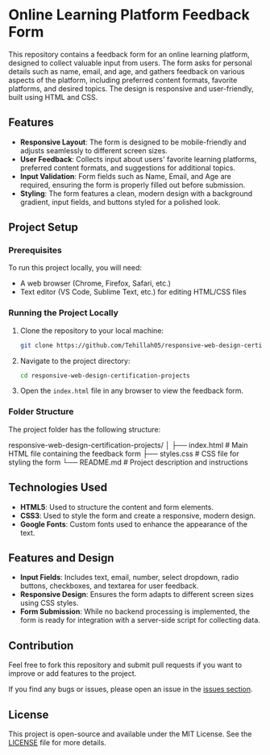 # Online Learning Platform Feedback Form

This repository contains a feedback form for an online learning platform, designed to collect valuable input from users. The form asks for personal details such as name, email, and age, and gathers feedback on various aspects of the platform, including preferred content formats, favorite platforms, and desired topics. The design is responsive and user-friendly, built using HTML and CSS.

## Features

- **Responsive Layout**: The form is designed to be mobile-friendly and adjusts seamlessly to different screen sizes.
- **User Feedback**: Collects input about users' favorite learning platforms, preferred content formats, and suggestions for additional topics.
- **Input Validation**: Form fields such as Name, Email, and Age are required, ensuring the form is properly filled out before submission.
- **Styling**: The form features a clean, modern design with a background gradient, input fields, and buttons styled for a polished look.

## Project Setup

### Prerequisites

To run this project locally, you will need:
- A web browser (Chrome, Firefox, Safari, etc.)
- Text editor (VS Code, Sublime Text, etc.) for editing HTML/CSS files

### Running the Project Locally

1. Clone the repository to your local machine:
    ```bash
    git clone https://github.com/Tehillah05/responsive-web-design-certification-projects.git
    ```

2. Navigate to the project directory:
    ```bash
    cd responsive-web-design-certification-projects
    ```

3. Open the `index.html` file in any browser to view the feedback form.

### Folder Structure

The project folder has the following structure:

responsive-web-design-certification-projects/ │ ├── index.html # Main HTML file containing the feedback form ├── styles.css # CSS file for styling the form └── README.md # Project description and instructions

## Technologies Used

- **HTML5**: Used to structure the content and form elements.
- **CSS3**: Used to style the form and create a responsive, modern design.
- **Google Fonts**: Custom fonts used to enhance the appearance of the text.

## Features and Design

- **Input Fields**: Includes text, email, number, select dropdown, radio buttons, checkboxes, and textarea for user feedback.
- **Responsive Design**: Ensures the form adapts to different screen sizes using CSS styles.
- **Form Submission**: While no backend processing is implemented, the form is ready for integration with a server-side script for collecting data.

## Contribution

Feel free to fork this repository and submit pull requests if you want to improve or add features to the project.

If you find any bugs or issues, please open an issue in the [issues section](https://github.com/Tehillah05/responsive-web-design-certification-projects/issues).

## License

This project is open-source and available under the MIT License. See the [LICENSE](LICENSE) file for more details.
